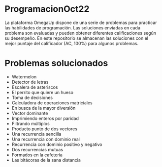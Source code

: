 # ProgramacionOct22

La plataforma OmegaUp dispone de una serie de problemas para practicar las habilidades de programación.
Las soluciones enviadas en cada problema son evaluadas y pueden obtener diferentes calificaciones según su desempeño.
En este repositorio se almacenan las soluciones con el mejor puntaje del calificador (AC, 100%) para algunos problemas.

# Problemas solucionados

- Watermelon
- Detector de letras
- Escalera de asteriscos
- El perrito que quiere un hueso
- Toma de decisiones
- Calculadora de operaciones matriciales
- En busca de la mayor diversión
- Vector dominante
- Imprimiendo enteros por paridad
- Filtrando múltiplos
- Producto punto de dos vectores
- Una recurrencia sencilla
- Una recurrencia con dominio real
- Recurrencia con dominio positivo y negativo
- Dos recurrencias mutuas
- Formados en la cafetería
- Las bitácoras de la sana distancia
